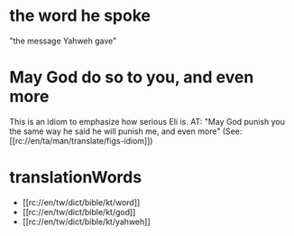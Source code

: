 # the word he spoke

"the message Yahweh gave"

# May God do so to you, and even more

This is an idiom to emphasize how serious Eli is. AT: "May God punish you the same way he said he will punish me, and even more" (See: [[rc://en/ta/man/translate/figs-idiom]])

# translationWords

* [[rc://en/tw/dict/bible/kt/word]]
* [[rc://en/tw/dict/bible/kt/god]]
* [[rc://en/tw/dict/bible/kt/yahweh]]